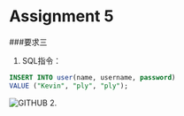 # Assignment 5

###要求三
1. SQL指令：
```SQL
INSERT INTO user(name, username, password)
VALUE ("Kevin", "ply", "ply");
```
![GITHUB]("photo/3-1.png")
2. 
